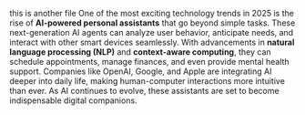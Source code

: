 this is another file
One of the most exciting technology trends in 2025 is the rise of **AI-powered personal assistants** that go beyond simple tasks. These next-generation AI agents can analyze user behavior, anticipate needs, and interact with other smart devices seamlessly. With advancements in **natural language processing (NLP)** and **context-aware computing**, they can schedule appointments, manage finances, and even provide mental health support. Companies like OpenAI, Google, and Apple are integrating AI deeper into daily life, making human-computer interactions more intuitive than ever. As AI continues to evolve, these assistants are set to become indispensable digital companions.
